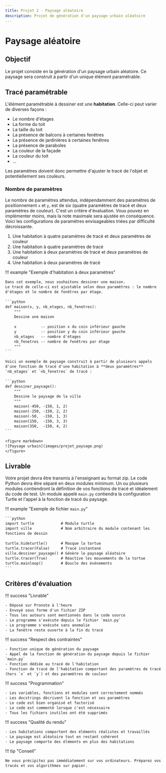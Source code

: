 ```yaml
---
title: Projet 2 - Paysage aléatoire
description: Projet de génération d'un paysage urbain aléatoire 
---
```


# Paysage aléatoire

## Objectif
Le projet consiste en la génération d'un paysage urbain aléatoire.
Ce paysage sera construit à partir d'un unique élément paramétrable. 

## Tracé paramétrable
L'élément paramétrable à dessiner est une **habitation**. Celle-ci peut varier de diverses façons :

- Le nombre d'étages
- La forme du toit
- La taille du toit
- La présence de balcons à certaines fenêtres
- La présence de jardinières à certaines fenêtres
- La présence de paraboles
- La couleur de la façade
- La couleur du toit
- ...

Les paramètres doivent donc permettre d'ajuster le tracé de l'objet et potentiellement ses couleurs.

<h3>Nombre de paramètres</h3>

Le nombre de paramètres attendus, indépendamment des paramètres de positionnement `x` et `y`, est de six (quatre paramètres de tracé et deux paramètres de couleur).
C'est un critère d'évaluation. Vous pouvez en implémenter moins, mais la note maximale sera ajustée en conséquence.
Voici les configurations de paramètres envisageables triées par difficulté décroissante.

1. Une habitation à quatre paramètres de tracé et deux paramètres de couleur
2. Une habitation à quatre paramètres de tracé
3. Une habitation à deux paramètres de tracé et deux paramètres de couleur
4. Une habitation à deux paramètres de tracé

!!! example "Exemple d'habitation à deux paramètres"

    Dans cet exemple, nous souhaitons dessiner une maison.
    Le tracé de celle-ci est ajustable selon deux paramètres : le nombre d'étages et le nombre de fenêtres par étage.
    
    ```python
    def maison(x, y, nb_etages, nb_fenetres):
        """
        Dessine une maison
        
        x           -- position x du coin inférieur gauche
        y           -- position y du coin inférieur gauche
        nb_etages   -- nombre d'étages
        nb_fenetres -- nombre de fenêtres par étage
        """
    ```

    Voici un exemple de paysage construit à partir de plusieurs appels d'une fonction de tracé d'une habitation à **deux paramètres** `nb_etages` et `nb_fenetres` de tracé :
    
    ```python
    def dessiner_paysage():
        """
        Dessine le paysage de la ville
        """
        maison(-450, -150, 1, 2)
        maison(-250, -150, 2, 2)
        maison(-50,  -150, 1, 3)
        maison(150,  -150, 3, 3)
        maison(350,  -150, 4, 2)
    ```

    <figure markdown>
    ![Paysage urbain](images/projet_paysage.png)
    </figure>

## Livrable

Votre projet devra être transmis à l'enseignant au format zip. Le code Python devra être séparé en deux modules minimum.
Un ou plusieurs modules contiendront la définition de vos fonctions de tracé et idéalement du code de test.
Un module appelé `main.py` contiendra la configuration Turtle et l'appel à la fonction de tracé du paysage.

!!! example "Exemple de fichier `main.py`"

    ```python
    import turtle            # Module turtle
    import ville             # Nom arbitraire du module contenant les fonctions de dessin
    
    turtle.hideturtle()      # Masque la tortue
    turtle.tracer(False)     # Tracé instantané
    ville.dessiner_paysage() # Génère le paysage aléatoire
    turtle.tracer(True)      # Réactive les mouvements de la tortue
    turtle.mainloop()        # Boucle des événements
    ```

## Critères d'évaluation

!!! success "Livrable"

    - Déposé sur Pronote à l'heure
    - Envoyé sous forme d'un fichier ZIP
    - Tous les auteurs sont mentionnés dans le code source
    - Le programme s'exécute depuis le fichier `main.py`
    - Le programme s'exécute sans anomalie
    - La fenêtre reste ouverte à la fin du tracé

!!! success "Respect des contraintes"

    - Fonction unique de génération du paysage
    - Appel de la fonction de génération du paysage depuis le fichier `main.py`
    - Fonction dédiée au tracé de l'habitation
    - Fonction de tracé de l'habitation comportant des paramètres de tracé (hors `x` et `y`) et des paramètres de couleur

!!! success "Programmation"

    - Les variables, fonctions et modules sont correctement nommés
    - Les docstrings décrivent la fonction et ses paramètres
    - Le code est bien organisé et factorisé
    - Le code est commenté lorsque c'est nécessaire
    - Tous les fichiers inutiles ont été supprimés

!!! success "Qualité du rendu"

    - Les habitations comportent des éléments réalistes et travaillés
    - Le paysage est aléatoire tout en restant cohérent
    - Le paysage comporte des éléments en plus des habitations

!!! tip "Conseil"

    Ne vous précipitez pas immédiatement sur vos ordinateurs. Préparez vos tracés et vos algorithmes sur papier.
